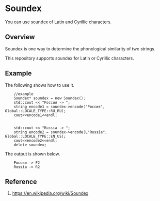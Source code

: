 # Soundex
You can use soundex of Latin and Cyrillic characters.

## Overview
Soundex is one way to determine the phonological similarity of two strings.

This repository supports soundex for Latin or Cyrillic characters.

## Example
The following shows how to use it.

```
    //example
    Soundex* soundex = new Soundex();
    std::cout << "Россия -> ";
    string encode1 = soundex->encode("Россия", Global::LOCALE_TYPE::RU_RU);
    cout<<encode1<<endl;
    

    std::cout << "Russia -> ";
    string encode2 = soundex->encode(L"Russia", Global::LOCALE_TYPE::EN_US);
    cout<<encode2<<endl;
    delete soundex;
```

The output is shown below.

```
    Россия -> Р2
    Russia -> R2
```

## Reference
1. https://en.wikipedia.org/wiki/Soundex
